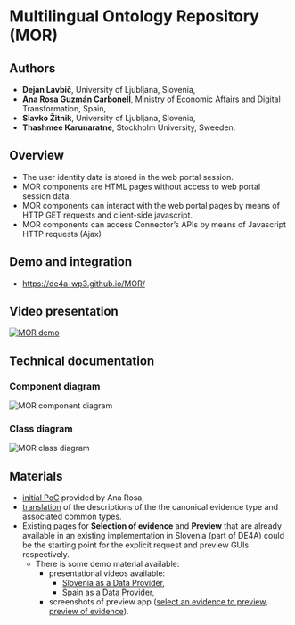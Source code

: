 # Multilingual Ontology Repository (MOR)

## Authors

- **Dejan Lavbič**, University of Ljubljana, Slovenia,
- **Ana Rosa Guzmán Carbonell**, Ministry of Economic Affairs and Digital Transformation, Spain,
- **Slavko Žitnik**, University of Ljubljana, Slovenia,
- **Thashmee Karunaratne**, Stockholm University, Sweeden.

## Overview

- The user identity data is stored in the web portal session.
- MOR components are HTML pages without access to web portal session data.
- MOR components can interact with the web portal pages by means of HTTP GET requests and client-side javascript.
- MOR components can access Connector’s APIs by means of Javascript HTTP requests (Ajax)

## Demo and integration

- https://de4a-wp3.github.io/MOR/

## Video presentation

[![MOR demo](https://img.youtube.com/vi/gAwOs-M0_D0/0.jpg)](https://www.youtube.com/watch?v=gAwOs-M0_D0)

## Technical documentation

### Component diagram

![MOR component diagram](https://teaching.lavbic.net/plantuml/png/dLRTQzim47_NNo6MXptbiQMCKDg550hjOf8E1lCegdrEHHN9a-MqeVH_tqd-acCbDNj9xDFTxtxtALyLXcbJRWMzNwveehQvaY0DJJdRQBObf7ZXCcVuI9zOyhBHgfHfeeJIr6Wc2pn2TKyhXOoLmZp0cxaMV2Et5Yt17z2UrhNMwdNkO9u4udf77OTtGWTENv-vWQ5yDYlAfs9V6DXUNj89N6HdMHfIswgK2LHfSPHEGLVOaxERxnUBEVa8iPdDC2BGqbc_7rYcJBze23Yaaoo3SpZlONARZ8mb48pm1Fc6GOTWWwqzX6FfIOyWDEnzZb8PE5q0pnbsoXv5cPB64tmG8Y0pr2Yg-URPzfI6n70b2UbIyCNstU8j5ppXXchuMq9XOeayIaCT5q3LuWjbXMtHnyNgyPQ60_aSLPNcEEno76mi8mqx3gyroLW6uABH96imUfnQD8hP6WGc5z9O2YOt9Tk00sZ4TxKGaOu0H5hjU87LAMWEEfO9rjpeFMKICHCcbUG94x54kYb8j33xlFBXMNxEyy5k3S4SqmGR1aVBWNJoUIKzO4gwlH0ihb_9EUtl0zl7dlaD5q3BN2YMEYlx_jEzebshXpvxLlCg7x4iN4gLThQrT5tBJW4q9JX0QCHZ87xTtz6yQXXdY-zr_onMf-pQ2c6sZEQmiuN4mjAA2Hxq2xbknBJTc3ZE1nM8F29LdtwIzv49Y4v7qZbjHgVRwjRXVxaS-XoPzw7XHpzJYtfSOjccta4qybKZfVuDuoCqaw6qZKBlU0AzYL5wNKdxsVSXRg_ld0d-zzsGmNwOJY-7oAJTlDFVa_gw-8EApRoHGHDRc4Di4kel7n1jkbr2_BNITujXa7RKWuoMf5tg_VD1sicm44D4kyv9yn0wdfDc0aAdIpAibP_dTkUHuHQSdafp5CvpeBs3UiUzsOZ8L_SHuEvmbGqpzut-KEx2iXThHiqpzhYx7zl6gn6gsnzLi6uZZCWLo1I_IFy1 "MOR component diagram")

### Class diagram

![MOR class diagram](https://teaching.lavbic.net/plantuml/png/nLXVRzis47_tfn2o5xUD2sp0W28BchfoYdbDvY3kiWB34D0Iex2XI8sad1Z3llkE_oHIbYrdMx4dctV7u_7kTxmxlPCA2LMNDBbSN2SPHL8cEK65GELe91y8gn3yTOm_HqcoGjb38NZDyfHJBfB7UwAmfdEHOs5fttp_uVsRynIeI0Z-Q8ah2Zj7VmLAMrMPaL02CGaipDJedkGuoOZ8A1wDKdFwqGLYHOqAd4XCSQQuE4gGJ3nrwOWfBolEG4ToUfhv_s_V6kDVsPquzvjE4ga4OONccUCfKa3yvFykiLYJJDzlGjqMUPBCa48N7C5zlHuP24wqiW8hp_iPbNYSyRmvx4LuQY0eny3nYzz-xt0_K5Iae6MtAjaATuNMdEJWU-_959okn2Psf2CUvCVCogR1APgSupjKKzNdtPn8jA8uJtjtJgn24ditzSJMkqDHyivtnmpwtiaDExUH9JPERgCD4v5kENEtxEfPSKunOYvAJhWtI707LYnOTWy-X9FSxqco96L5SMgNsn7LsNl-L56I4PK8_4UDfJ9H1SRj-VLjsXV5FU7QboXElO_F9kHbY756CaJFrv31BCEVDfKslvNWjQfgzTDoAWJQpFCG17aR-HrgPWCI0HBoRHWDO2lOCaSq58PbhzWIyiGuPzObzOf_BYEji3mOsDkE3Mw5sCR6HQ_NY6fNDDHAy3MHXBDMiAue6D2kVR13LuOXAtck7Q25hhosPdCVKz-n4T2merZVgyq2cwTG26frfMi1i8LSV1p7gG9t1fKPnlclHDrxU5zR-7LaxmWZia_6PPNEktbqtYT-9V2QuCTG2j8y0fH9zJwesSIlh0RF62l-W9b-TBRJkgjQIttW8h0XUcn2qPGp1MbxeBG4kU3-UwplsVYBWSRmFiY8-TMuDzlRd3vEUkh4Ym2lniW6DVtgMcNodZzUQhGrWG-ysrKcuzX7y1mwY0GePtMvmY8EOt38NatsgjPdKFygYZO7sj0wIV6YeFWwJEqXyrMio1iEfIEds0Luo0CwKumDdReqPoJCAaDB3wfLHdXw1ubt0mYEzBHbJ3yS2JMlOpAVNfWA1hzGlAHz2btf-jzBHScpXxg2BBZ64eggR9_XfWK1vZzAaEEaGWhSn3fWQBtq-V8YSI-1yH2itRAlokl6DNmkdaewj-4DoZsarWpBJ91A6TW7BojqvE3y4tEA-Qk9N-J2rF46fvummmeHAWFaUqvJrVBjTg1n7dv26ZkjDsLsZqkqO7GJ6NL06sYmMHmCpaRZZ6Tr2VuBOGxll5AGlCII_Tqc4EOffH_FDtBAyXj4uGaQyzKNdpbMhWrSOshYu6p2rxt05jfVIMWg_4qH1K6zDXMo5dfSiZWDN649lleI6Z5JHmg3sp3R49T4IWYIvm0iVZGl24XVxc9fdzGIpzh6KbE8v5grZIzKCkDIdUMn3cay3MpN3jvo5d1jn1nTQuu8mOa1FO_jkFNkyckT6kRKMzKn8oIuOchehiV2NRFhAjTkz_eislmvTjLnoiGr9G5v7APgN792gQZuWxUxsnOh3HyzXvm20Dyw3O751soGkpSS9w6pzEulK5nDUQvfVeb5WS_wAhIRPKrXDit_gTLdpaDvRfac91s1JlNL2CtXtGL_Z6DJmFhZv05lt3_8LYmgxc2DIddchMthAoWScnrm5Y-BWKs1fmBZGSTI2OpAnJPW6-MkhZvB-Gys-RNgDs_-lIR2f49CFKDHz74XthVMhrsxr74xwy6km3hH-z3TWpg1tJUCFPdmNl17QR-yRBN1ZfS2Ccg1EoBni1pMJpqZN_MFo6QwSR8DPlRCpHMNQfhfyD-4_Z4lMyooFWvgoPwHUp8meKtsrU-CipiYoYKyh4k5LBrx3koTrBvIftNGw7p8nnxR8AVTImxsr_zLMpmunRePqLc8ymxxcHFdLviYYVJ2qpLqS3elUyVPVjFVRynaqhUX-Gvn-AXiX_djyVovuuQVLtJkDn_2ZbuU0NIIes-FTdyxxaZNrSJysVM9j5Svp2qZ_x9uydUlNxySElOgLjCszwEjHb7p9zQqtJhtxV9s3mg1KQFHEyYkkgH_0m00 "MOR class diagram")

## Materials

- [initial PoC](material/PoC/initial) provided by Ana Rosa,
- [translation](material/translation) of the descriptions of the the canonical evidence type and associated common types.
- Existing pages for **Selection of evidence** and **Preview** that are already available in an existing implementation in Slovenia (part of DE4A) could be the starting point for the explicit request and preview GUIs respectively.
  - There is some demo material available:
    - presentational videos available:
      - [Slovenia as a Data Provider](./material/SI-preview-app/final_es-de_si-do_compressed.mp4),
      - [Spain as a Data Provider](./material/SI-preview-app/SI-DE_ES-DO-2021-11-05.mp4),
    - screenshots of preview app ([select an evidence to preview](./material/SI-preview-app/si-previewapp-1.png), [preview of evidence](./material/SI-preview-app/si-previewapp-2.png)).
